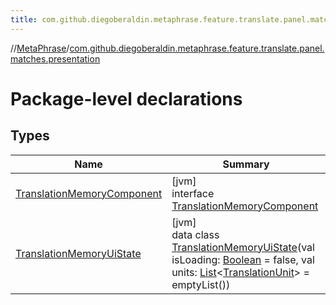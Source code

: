 ```yaml
---
title: com.github.diegoberaldin.metaphrase.feature.translate.panel.matches.presentation
---
```

//[MetaPhrase](../../index.html)/[com.github.diegoberaldin.metaphrase.feature.translate.panel.matches.presentation](index.html)



# Package-level declarations



## Types


| Name | Summary |
|---|---|
| [TranslationMemoryComponent](-translation-memory-component/index.html) | [jvm]<br>interface [TranslationMemoryComponent](-translation-memory-component/index.html) |
| [TranslationMemoryUiState](-translation-memory-ui-state/index.html) | [jvm]<br>data class [TranslationMemoryUiState](-translation-memory-ui-state/index.html)(val isLoading: [Boolean](https://kotlinlang.org/api/latest/jvm/stdlib/kotlin/-boolean/index.html) = false, val units: [List](https://kotlinlang.org/api/latest/jvm/stdlib/kotlin.collections/-list/index.html)&lt;[TranslationUnit](../com.github.diegoberaldin.metaphrase.domain.project.data/-translation-unit/index.html)&gt; = emptyList()) |

